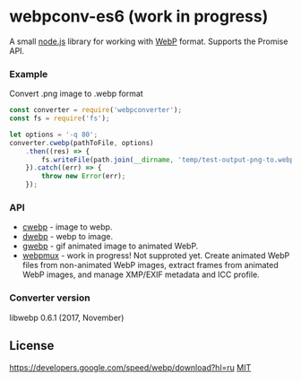 # webpconv-es6 (work in progress)
A small [node.js](http://nodejs.org) library for working with [WebP](https://developers.google.com/speed/webp/docs/using) format. Supports the Promise API.

### Example
Convert .png image to .webp format

```js
const converter = require('webpconverter');
const fs = require('fs');

let options = '-q 80';
converter.cwebp(pathToFile, options)
    .then((res) => {
        fs.writeFile(path.join(__dirname, 'temp/test-output-png-to.webp'), res, 'hex');
    }).catch((err) => {
        throw new Error(err);
    });
```

### API
  - [cwebp](https://developers.google.com/speed/webp/docs/cwebp)  - image to webp.
  - [dwebp](https://developers.google.com/speed/webp/docs/dwebp)  - webp to image.
  - [gwebp](https://developers.google.com/speed/webp/docs/gif2webp) - gif animated image to animated WebP.
  - [webpmux](https://developers.google.com/speed/webp/docs/webpmux)  - work in progress! Not supproted yet. Create animated WebP files from non-animated WebP images, extract frames from animated WebP images, and manage XMP/EXIF metadata and ICC profile.

### Converter version
   libwebp 0.6.1 (2017, November)

## License
https://developers.google.com/speed/webp/download?hl=ru
  [MIT](LICENSE)
